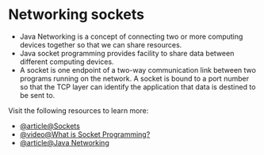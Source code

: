 # Networking sockets

- Java Networking is a concept of connecting two or more computing devices together so that we can share resources.
- Java socket programming provides facility to share data between different computing devices.
- A socket is one endpoint of a two-way communication link between two programs running on the network. A socket is bound to a port number so that the TCP layer can identify the application that data is destined to be sent to.

Visit the following resources to learn more:

- [@article@Sockets](https://docs.oracle.com/javase/tutorial/networking/sockets/index.html)
- [@video@What is Socket Programming?](https://youtu.be/BqBKEXLqdvI)
- [@article@Java Networking](https://www.tutorialspoint.com/java/java_networking.htm)
